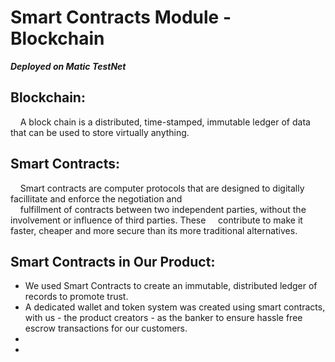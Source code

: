 # **Smart Contracts Module - Blockchain**

**_Deployed on Matic TestNet_**

## **Blockchain:**

&nbsp;&nbsp;&nbsp;&nbsp;A block chain is a distributed, time-stamped, immutable ledger of data that can be used to store virtually anything. <br/>

## **Smart Contracts:**

&nbsp;&nbsp;&nbsp;&nbsp;Smart contracts are computer protocols that are designed to digitally facillitate and enforce the negotiation and<br/>&nbsp;&nbsp;&nbsp; fulfillment of contracts between two independent parties, without the involvement or influence of third parties. These &nbsp;&nbsp;&nbsp;&nbsp;contribute to make it faster, cheaper and more secure than its more traditional alternatives.

## **Smart Contracts in Our Product:**
- We used Smart Contracts to create an immutable, distributed ledger of records to promote trust.
- A dedicated wallet and token system was created using smart contracts, with us - the product creators -  as the banker to ensure hassle free escrow transactions for our customers.
- 
-
